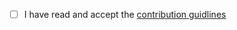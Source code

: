 - [ ] I have read and accept the [contribution guidlines](https://github.com/JerboaBurrow/Particles/blob/main/CONTRIBUTING.md)
